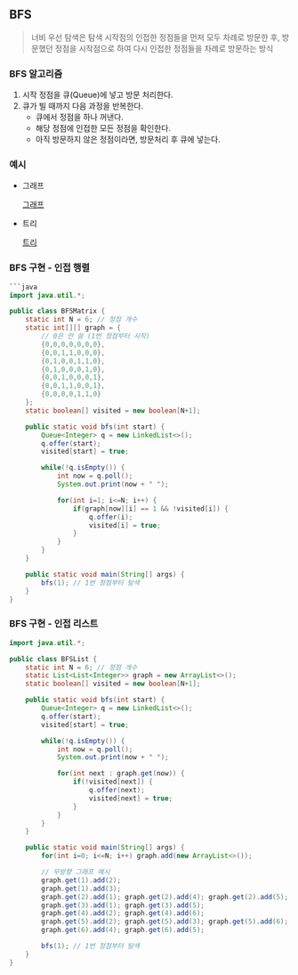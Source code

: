 ## BFS

> 너비 우선 탐색은 탐색 시작점의 인접한 정점들을 먼저 모두 차례로 방문한 후,
> 방문했던 정점을 시작점으로 하여 다시 인접한 정점들을 차례로 방문하는 방식

### BFS 알고리즘

1. 시작 정점을 큐(Queue)에 넣고 방문 처리한다.
2. 큐가 빌 때까지 다음 과정을 반복한다.
   - 큐에서 정점을 하나 꺼낸다.
   - 해당 정점에 인접한 모든 정점을 확인한다.
   - 아직 방문하지 않은 정점이라면, 방문처리 후 큐에 넣는다.

### 예시

- 그래프

  [그래프](../img/bfs_graph.png)

- 트리

  [트리](../img/bfs_tree.png)

### BFS 구현 - 인접 행렬

````java
```java
import java.util.*;

public class BFSMatrix {
    static int N = 6; // 정점 개수
    static int[][] graph = {
        // 0은 안 씀 (1번 정점부터 시작)
        {0,0,0,0,0,0,0},
        {0,0,1,1,0,0,0},
        {0,1,0,0,1,1,0},
        {0,1,0,0,0,1,0},
        {0,0,1,0,0,0,1},
        {0,0,1,1,0,0,1},
        {0,0,0,0,1,1,0}
    };
    static boolean[] visited = new boolean[N+1];

    public static void bfs(int start) {
        Queue<Integer> q = new LinkedList<>();
        q.offer(start);
        visited[start] = true;

        while(!q.isEmpty()) {
            int now = q.poll();
            System.out.print(now + " ");

            for(int i=1; i<=N; i++) {
                if(graph[now][i] == 1 && !visited[i]) {
                    q.offer(i);
                    visited[i] = true;
                }
            }
        }
    }

    public static void main(String[] args) {
        bfs(1); // 1번 정점부터 탐색
    }
}
````

### BFS 구현 - 인접 리스트

```java
import java.util.*;

public class BFSList {
    static int N = 6; // 정점 개수
    static List<List<Integer>> graph = new ArrayList<>();
    static boolean[] visited = new boolean[N+1];

    public static void bfs(int start) {
        Queue<Integer> q = new LinkedList<>();
        q.offer(start);
        visited[start] = true;

        while(!q.isEmpty()) {
            int now = q.poll();
            System.out.print(now + " ");

            for(int next : graph.get(now)) {
                if(!visited[next]) {
                    q.offer(next);
                    visited[next] = true;
                }
            }
        }
    }

    public static void main(String[] args) {
        for(int i=0; i<=N; i++) graph.add(new ArrayList<>());

        // 무방향 그래프 예시
        graph.get(1).add(2);
        graph.get(1).add(3);
        graph.get(2).add(1); graph.get(2).add(4); graph.get(2).add(5);
        graph.get(3).add(1); graph.get(3).add(5);
        graph.get(4).add(2); graph.get(4).add(6);
        graph.get(5).add(2); graph.get(5).add(3); graph.get(5).add(6);
        graph.get(6).add(4); graph.get(6).add(5);

        bfs(1); // 1번 정점부터 탐색
    }
}
```
